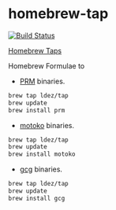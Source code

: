 # homebrew-tap 

[![Build Status](https://travis-ci.com/ldez/homebrew-tap.svg?branch=master)](https://travis-ci.com/ldez/homebrew-tap)

[Homebrew Taps](https://docs.brew.sh/Taps)

Homebrew Formulae to

- [PRM](https://github.com/ldez/prm) binaries.

```sh
brew tap ldez/tap
brew update
brew install prm
```

- [motoko](https://github.com/ldez/motoko) binaries.

```sh
brew tap ldez/tap
brew update
brew install motoko
```

- [gcg](https://github.com/ldez/gcg) binaries.

```sh
brew tap ldez/tap
brew update
brew install gcg
```
